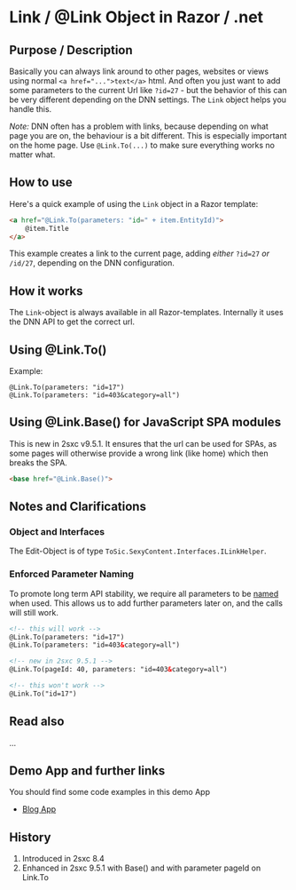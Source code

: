 [//]: # "Just fyi: this is a comment - it won't show up in the resulting output"

[//]: # "Notes on naming your new files"
[//]: # "Because we use a flat structure like wikipedia, which also makes linking between pages more reliable"
[//]: # "To keep things clear though, please use fairly clear names like 'JavaScript-2sxc.Property.md'"

# Link / @Link Object in Razor / .net
[//]: # "The title should say if it's an event/method/property, the name, + the Technology like Razor, JavaScript, jQuery"

## Purpose / Description
[//]: # "short description / purpose, 2-3 lines"
Basically you can always link around to other pages, websites or views using normal `<a href="...">text</a>` html. And often you just want to add some parameters to the current Url like `?id=27` - but the behavior of this can be very different depending on the DNN settings. The `Link` object helps you handle this. 

_Note:_ DNN often has a problem with links, because depending on what page you are on, the behaviour is a bit different. This is especially important on the home page. Use `@Link.To(...)` to make sure everything works no matter what. 

## How to use
[//]: # "usually start with some demo code, as it's probably the quickest way to learn"

Here's a quick example of using the `Link` object in a Razor template: 

```html
<a href="@Link.To(parameters: "id=" + item.EntityId)">
    @item.Title 
</a>
```
This example creates a link to the current page, adding _either_ `?id=27` _or_ `/id/27`, depending on the DNN configuration. 

## How it works
[//]: # "Some explanations on the functionality"
The `Link`-object is always available in all Razor-templates. Internally it uses the DNN API to get the correct url. 

## Using @Link.To()
Example:

```Razor
@Link.To(parameters: "id=17")
@Link.To(parameters: "id=403&category=all")

```

## Using @Link.Base() for JavaScript SPA modules
This is new in 2sxc v9.5.1. It ensures that the url can be used for SPAs, as some pages will otherwise provide a wrong link (like home) which then breaks the SPA.

```html
<base href="@Link.Base()">
```

## Notes and Clarifications
### Object and Interfaces
The Edit-Object is of type `ToSic.SexyContent.Interfaces.ILinkHelper`.

### Enforced Parameter Naming
To promote long term API stability, we require all parameters to be [named](convention-named-parameters) when used. This allows us to add further parameters later on, and the calls will still work.

```html
<!-- this will work -->
@Link.To(parameters: "id=17")
@Link.To(parameters: "id=403&category=all")

<!-- new in 2sxc 9.5.1 -->
@Link.To(pageId: 40, parameters: "id=403&category=all")

<!-- this won't work -->
@Link.To("id=17")
```

## Read also
[//]: # "Additional links - often within this documentation, but can also go elsewhere"
...

## Demo App and further links
[//]: # "Apps which provide sample code using this"

You should find some code examples in this demo App
* [Blog App](http://2sxc.org/en/apps/app/dnn-blog-app-for-dnn-dotnetnuke)

## History
[//]: # "If possible, tell when it was added or modified strongly"

1. Introduced in 2sxc 8.4
2. Enhanced in 2sxc 9.5.1 with Base() and with parameter pageId on Link.To

[//]: # "This is a comment - for those who have never seen this"
[//]: # "The following lines are a list of links used in this page, referenced from above"



[float-toolbar]: http://2sxc.org/en/Docs-Manuals/Feature/feature/2875

